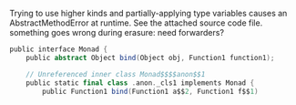 Trying to use higher kinds and partially-applying type variables causes an AbstractMethodError at runtime. See the attached source code file.
something goes wrong during erasure:
need forwarders?

```scala
public interface Monad {
    public abstract Object bind(Object obj, Function1 function1);

    // Unreferenced inner class Monad$$$$anon$$1
    public static final class .anon._cls1 implements Monad {
        public Function1 bind(Function1 a$$2, Function1 f$$1)
```
